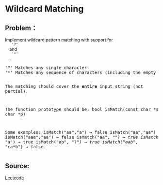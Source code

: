 # Wildcard Matching

## Problem：

<div class="question-content">
 <p>
 </p>
 <p>
  Implement wildcard pattern matching with support for
  <code>
   '?'
  </code>
  and
  <code>
   '*'
  </code>
  .
 </p>
 <pre>
'?' Matches any single character.
'*' Matches any sequence of characters (including the empty sequence).

The matching should cover the <b>entire</b> input string (not partial).

The function prototype should be:
bool isMatch(const char *s, const char *p)

Some examples:
isMatch("aa","a") → false
isMatch("aa","aa") → true
isMatch("aaa","aa") → false
isMatch("aa", "*") → true
isMatch("aa", "a*") → true
isMatch("ab", "?*") → true
isMatch("aab", "c*a*b") → false
</pre>
</div>


## Source:
[Leetcode](https://leetcode.com/problems/wildcard-matching/)
